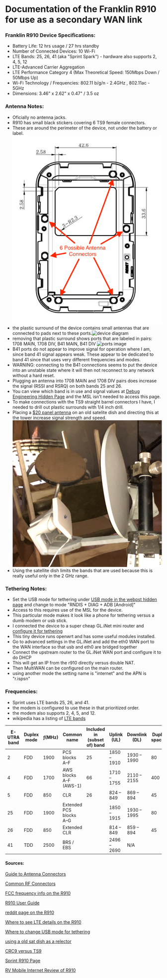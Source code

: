# Documentation of the Franklin R910 for use as a secondary WAN link


### Franklin R910 Device Specifications:

* Battery Life: 12 hrs usage / 27 hrs standby
* Number of Connected Devices: 10 Wi-Fi
* LTE Bands: 25, 26, 41 (aka "Sprint Spark") - hardware also supports 2, 4, 5, 12
* LTE-Advanced Carrier Aggregation
* LTE Performance Category 4 (Max Theoretical Speed: 150Mbps Down / 50Mbps Up)
* Wi-Fi Technology / Frequencies: 802.11 b/g/n - 2.4GHz , 802.11ac - 5GHz
* Dimensions:    3.46" x 2.62" x 0.47" /  3.5 oz

### Antenna Notes:

- Oficially no antenna jacks.
- R910 has small black stickers covering 6 TS9 female connectors. 
- These are around the perimeter of the device, not under the battery or label. ![device diagram](device-diagram.png)
- the plastic surround of the device contains small antennas that are connected to pads next to these ports.![device diagram](device-back.png)
- removing that plastic surround shows ports that are labeled in pairs: 1708 MAIN, 1708 DIV, B41 MAIN, B41 DIV ![ports image](board-image.png)
- B41 ports do not appear to improve signal for operation where I am, since band 41 signal appears weak. These appear to be dedicated to band 41 since that uses very different frequencies and modes.
- WARNING: connecting to the B41 connections seems to put the device into an unstable state where it will then not reconnect to any network without a hard reset. 
- Plugging an antenna into 1708 MAIN and 1708 DIV pairs does increase the signal (RSSI and RSRQ) on both bands 25 and 26.
- You can view which band is in use and signal values at [Debug Engineering Hidden Page](http://192.168.128.1/hidden/debug-lte_engineering.html) and the MSL isn't needed to access this page.
- To make connections with the TS9 straight barrel connectors I have, I needed to drill out plastic surrounds with 1/4 inch drill. 
- Placing a [$20 panel antenna](https://www.amazon.com/AMAKE-Connector-Amplifier-Receiver-Broadband/dp/B01HQ2E8IY/ref=pd_sbs_107_2?_encoding=UTF8&pd_rd_i=B01HQ2E8IY&pd_rd_r=BKWRCS2BNCPCZNHSZQ0R&pd_rd_w=fukL7&pd_rd_wg=ouVmZ&psc=1&refRID=BKWRCS2BNCPCZNHSZQ0R) on an old satelite dish and directing this at the tower increase signal strength and speed. ![dish mount](ant-dish.png)
- Using the satellite dish limits the bands that are used because this is really useful only in the 2 GHz range.

### Tethering Notes:

- Set the USB mode for tethering under [USB mode in the webpst hidden page](http://192.168.128.1/webpst/usb_mode.html) and change to mode "RNDIS + DIAG + ADB [Android]"
- Access to this requires use of the MSL for the device.
- This particular mode makes it look like a phone for tethering versus a dumb modem or usb stick.
- I connected the device to a super cheap GL.iNet mini router and [configure it for tethering](https://www.gl-inet.com/docs/mini/3g4g/#phone-modem-tethering)
- This tiny device runs openwrt and has some useful modules installed.
- Go to advanced settings in the GL.iNet and add the eth0 WAN port to the WAN interface so that usb and eth0 are bridged together
- Connect the upstream router to the GL.iNet WAN port and configure it to do DHCP
- This will get an IP from the r910 directly versus double NAT.
- Then MultiWAN can be configured on the main router.
- using another mode the setting name is "internet" and the APN is "r.ispsn"

### Frequencies:

- Sprint uses LTE bands 25, 26, and 41.
- the modem is configured to use these in that prioritized order.
- the modem also supports 2, 4, 5, and 12.
- wikipedia has a listing of [LTE bands](https://en.wikipedia.org/wiki/LTE_frequency_bands)



| E-UTRA band |	Duplex mode | ƒ(MHz) | Common name | Included in (subset of) band | Uplink (UL) | Downlink (DL) | Duplex spacing | Channel bandwidths |
| -------------- | ------------ | ------------ | ------------ | ------------ | ------------ | ------------ | ------------ | ------------ |         
| 2  |	FDD |	1900 |	PCS blocks A–F  	| 25 |	1850 – 1910 |	1930 – 1990 |	80  |	1.4, 3, 5, 10, 15, 20 	|
| 4  |	FDD |	1700 |	AWS blocks A–F (AWS-1)  | 66 |	1710 – 1755 |	2110 – 2155 |	400 |	1.4, 3, 5, 10, 15, 20 	|
| 5  |	FDD |	850  |	CLR 			| 26 |	824 – 849   |	869 – 894   |	45  |	1.4, 3, 5, 10 		|
| 25 |	FDD |	1900 |	Extended PCS blocks A–G	|    |	1850 – 1915 |	1930 – 1995 |	80  |	1.4, 3, 5, 10, 15, 20	|
| 26 |	FDD |	850  |	Extended CLR		|    |	814 – 849   |	859 – 894   |	45  |	1.4, 3, 5, 10, 15	|
| 41 |	TDD |	2500 |	BRS / EBS		|    | 2496 – 2690  |	N/A         |	    |   5, 10, 15, 20		|



#### Sources:

[Guide to Antenna Connectors](https://buildyourownantenna.blogspot.com/2014/07/guide-to-antenna-cables-and-connectors.html)

[Common RF Connectors](http://specialistantennas.blogspot.com/2013/05/the-10-most-comon-rf-coaxial-connectors.html)

[FCC frequency info on the R910](https://fccid.io/png.php?id=3539957&page=6)

[R910 User Guide](https://www.calyxinstitute.org/sites/all/documents/hardware/Sprint_R910_UserGuide_English.pdf)

[reddit page on the R910](https://www.reddit.com/r/Calyx/comments/7ofbjb/r910_sucks/dupqvn3/?context=1)

[Where to see LTE details on the R910](http://192.168.128.1/hidden/debug-lte_engineering.html)

[Where to change USB mode for tethering](http://192.168.128.1/webpst/usb_mode.html)

[using a old sat dish as a relector](http://fweb.wallawalla.edu/~frohro//Airport/Primestar/Primestar.html)

[CRC9 versus TS9](http://hpanswers.blogspot.com/2014/07/differnce-between-crc9-and-ts9-antenna.html)

[Sprint R910 Page](https://www.sprint.com/en/shop/hotspots/franklin-r910-mobile-hotspot.html)

[RV Mobile Internet Review of R910](https://www.rvmobileinternet.com/review-center/sprint-r910-franklin-wireless/)
